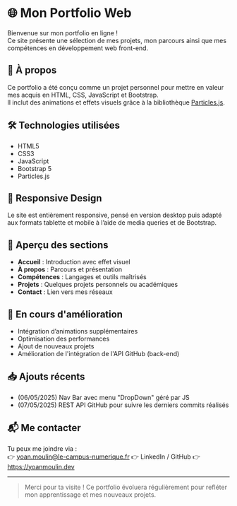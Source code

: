 # 🌐 Mon Portfolio Web

Bienvenue sur mon portfolio en ligne !  
Ce site présente une sélection de mes projets, mon parcours ainsi que mes compétences en développement web front-end.

## 🚀 À propos

Ce portfolio a été conçu comme un projet personnel pour mettre en valeur mes acquis en HTML, CSS, JavaScript et Bootstrap.  
Il inclut des animations et effets visuels grâce à la bibliothèque [Particles.js](https://vincentgarreau.com/particles.js/).

## 🛠️ Technologies utilisées

- HTML5
- CSS3
- JavaScript
- Bootstrap 5
- Particles.js

## 📱 Responsive Design

Le site est entièrement responsive, pensé en version desktop puis adapté aux formats tablette et mobile à l’aide de media queries et de Bootstrap.

## 📁 Aperçu des sections

- **Accueil** : Introduction avec effet visuel
- **À propos** : Parcours et présentation
- **Compétences** : Langages et outils maîtrisés
- **Projets** : Quelques projets personnels ou académiques
- **Contact** : Lien vers mes réseaux

## 🔧 En cours d'amélioration

- Intégration d’animations supplémentaires
- Optimisation des performances
- Ajout de nouveaux projets
- Amélioration de l'intégration de l'API GitHub (back-end)

## 📥 Ajouts récents

- (06/05/2025) Nav Bar avec menu "DropDown" géré par JS
- (07/05/2025) REST API GitHub pour suivre les derniers commits réalisés

## 📬 Me contacter

Tu peux me joindre via :  
👉 yoan.moulin@le-campus-numerique.fr
👉 LinkedIn / GitHub
👉 https://yoanmoulin.dev

---

> Merci pour ta visite ! Ce portfolio évoluera régulièrement pour refléter mon apprentissage et mes nouveaux projets.
